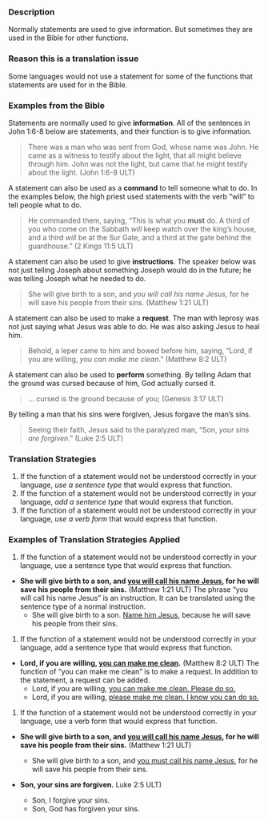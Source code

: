 
### Description

Normally statements are used to give information. But sometimes they are used in the Bible for other functions.

### Reason this is a translation issue

Some languages would not use a statement for some of the functions that statements are used for in the Bible.

### Examples from the Bible

Statements are normally used to give **information**. All of the sentences in John 1:6-8 below are statements, and their function is to give information.

> There was a man who was sent from God, whose name was John. He came as a witness to testify about the light, that all might believe through him. John was not the light, but came that he might testify about the light. (John 1:6-8 ULT)

A statement can also be used as a **command** to tell someone what to do. In the examples below, the high priest used statements with the verb “will” to tell people what to do.

>He commanded them, saying, “This is what you **must** do. A third of you who come on the Sabbath _will_ keep watch over the king’s house, and a third _will_ be at the Sur Gate, and a third at the gate behind the guardhouse.” (2 Kings 11:5 ULT)

A statement can also be used to give **instructions**. The speaker below was not just telling Joseph about something Joseph would do in the future; he was telling Joseph what he needed to do.

> She will give birth to a son, and _you will call his name Jesus_, for he will save his people from their sins. (Matthew 1:21 ULT)

A statement can also be used to make a **request**. The man with leprosy was not just saying what Jesus was able to do. He was also asking Jesus to heal him.

>Behold, a leper came to him and bowed before him, saying, “Lord, if you are willing, _you can make me clean_.” (Matthew 8:2 ULT)

A statement can also be used to **perform** something. By telling Adam that the ground was cursed because of him, God actually cursed it.

>... cursed is the ground because of you; (Genesis 3:17 ULT)

By telling a man that his sins were forgiven, Jesus forgave the man’s sins.

>Seeing their faith, Jesus said to the paralyzed man, “Son, _your sins are forgiven_.”  (Luke 2:5 ULT)

### Translation Strategies

1. If the function of a statement would not be understood correctly in your language, _use a sentence type_ that would express that function.
1. If the function of a statement would not be understood correctly in your language, _add a sentence type_ that would express that function.
1. If the function of a statement would not be understood correctly in your language, _use a verb form_ that would express that function.

### Examples of Translation Strategies Applied

1. If the function of a statement would not be understood correctly in your language, use a sentence type that would express that function.

  * **She will give birth to a son, and <u>you will call his name Jesus</u>, for he will save his people from their sins.** (Matthew 1:21 ULT) The phrase “you will call his name Jesus” is an instruction. It can be translated using the sentence type of a normal instruction.
      * She will give birth to a son. <u>Name him Jesus</u>, because he will save his people from their sins.

1. If the function of a statement would not be understood correctly in your language, add a sentence type that would express that function.

  * **Lord, if you are willing, <u>you can make me clean</u>.** (Matthew 8:2 ULT) The function of “you can make me clean” is to make a request. In addition to the statement, a request can be added.
      * Lord, if you are willing, <u>you can make me clean. Please do so.</u>
      * Lord, if you are willing, <u>please make me clean. I know you can do so.</u>

1. If the function of a statement would not be understood correctly in your language, use a verb form that would express that function.

  * **She will give birth to a son, and <u>you will call his name Jesus</u>, for he will save his people from their sins.** (Matthew 1:21 ULT)
      * She will give birth to a son, and <u>you must call his name Jesus</u>, for he will save his people from their sins.

  * **Son, your sins are forgiven.** Luke 2:5 ULT)
      * Son, I forgive your sins.
      * Son, God has forgiven your sins.

